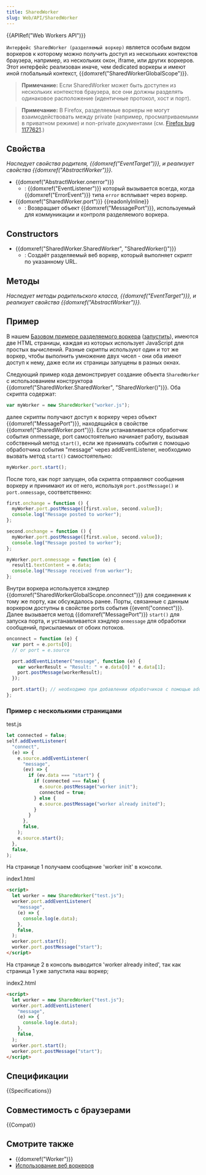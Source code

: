 ```yaml
---
title: SharedWorker
slug: Web/API/SharedWorker
---
```


{{APIRef("Web Workers API")}}

`Интерфейс SharedWorker (разделяемый воркер)` является особым видом воркеров к которому можно получить доступ из нескольких контекстов браузера, например, из нескольких окон, iframe, или других воркеров. Этот интерфейс реализован иначе, чем dedicated воркеры и имеют иной глобальный контекст, {{domxref("SharedWorkerGlobalScope")}}.

> **Примечание:** Если SharedWorker может быть доступен из нескольких контекстов браузера, все они должны разделять одинаковое расположение (идентичные протокол, хост и порт).

> **Примечание:** В Firefox, разделяемые воркеры не могут взаимодействовать между private (например, просматриваемыми в приватном режиме) и non-private документами (см. [Firefox bug 1177621](https://bugzil.la/1177621).)

## Свойства

_Наследует свойства родителя, {{domxref("EventTarget")}}, и реализует свойства {{domxref("AbstractWorker")}}._

- {{domxref("AbstractWorker.onerror")}}
  - : {{domxref("EventListener")}} который вызывается всегда, когда {{domxref("ErrorEvent")}} типа `error` всплывает через воркер.
- {{domxref("SharedWorker.port")}} {{readonlyInline}}
  - : Возвращает объект {{domxref("MessagePort")}}, используемый для коммуникации и контроля разделяемого воркера.

## Constructors

- {{domxref("SharedWorker.SharedWorker", "SharedWorker()")}}
  - : Создаёт разделяемый веб воркер, который выполняет скрипт по указанному URL.

## Методы

_Наследует методы родительского класса, {{domxref("EventTarget")}}, и реализует свойства {{domxref("AbstractWorker")}}._

## Пример

В нашем [Базовом примере разделяемого воркера](https://github.com/mdn/simple-shared-worker) ([запустить](http://mdn.github.io/simple-shared-worker/)), имеются две HTML страницы, каждая из которых использует JavaScript для простых вычислений. Разные скрипты используют один и тот же воркер, чтобы выполнить умножение двух чисел - они оба имеют доступ к нему, даже если их страницы запущены в разных окнах.

Следующий пример кода демонстрирует создание объекта `SharedWorker` с использованием конструктора {{domxref("SharedWorker.SharedWorker", "SharedWorker()")}}. Оба скрипта содержат:

```js
var myWorker = new SharedWorker("worker.js");
```

далее скрипты получают доступ к воркеру через объект {{domxref("MessagePort")}}, находящийся в свойстве {{domxref("SharedWorker.port")}}. Если устанавливается обработчик события onmessage, port самостоятельно начинает работу, вызывая собственный метод `start()`, если же принимать события с помощью обработчика события "message" через addEventListener, необходимо вызвать метод `start()` самостоятельно:

```js
myWorker.port.start();
```

После того, как порт запущен, оба скрипта отправляют сообщения воркеру и принимают их от него, используя `port.postMessage()` и `port.onmessage`, соответственно:

```js
first.onchange = function () {
  myWorker.port.postMessage([first.value, second.value]);
  console.log("Message posted to worker");
};

second.onchange = function () {
  myWorker.port.postMessage([first.value, second.value]);
  console.log("Message posted to worker");
};

myWorker.port.onmessage = function (e) {
  result1.textContent = e.data;
  console.log("Message received from worker");
};
```

Внутри воркера используется хэндлер {{domxref("SharedWorkerGlobalScope.onconnect")}} для соединения к тому же порту, как обсуждалось ранее. Порты, связанные с данным воркером доступны в свойстве ports события {{event("connect")}}. Далее вызывается метод {{domxref("MessagePort")}} `start()` для запуска порта, и устанавливается хэндлер `onmessage` для обработки сообщений, присылаемых от обоих потоков.

```js
onconnect = function (e) {
  var port = e.ports[0];
  // or port = e.source

  port.addEventListener("message", function (e) {
    var workerResult = "Result: " + e.data[0] * e.data[1];
    port.postMessage(workerResult);
  });

  port.start(); // необходимо при добавлении обработчиков с помощью addEventListener. При использовании сеттера port.onmessage, данный метод вызывается автоматически, неявно
};
```

### Пример с несколькими страницами

test.js

```js
let connected = false;
self.addEventListener(
  "connect",
  (e) => {
    e.source.addEventListener(
      "message",
      (ev) => {
        if (ev.data === "start") {
          if (connected === false) {
            e.source.postMessage("worker init");
            connected = true;
          } else {
            e.source.postMessage("worker already inited");
          }
        }
      },
      false,
    );
    e.source.start();
  },
  false,
);
```

На странице 1 получаем сообщение 'worker init' в консоли.

index1.html

```html
<script>
  let worker = new SharedWorker("test.js");
  worker.port.addEventListener(
    "message",
    (e) => {
      console.log(e.data);
    },
    false,
  );
  worker.port.start();
  worker.port.postMessage("start");
</script>
```

На странице 2 в консоль выводится 'worker already inited', так как страница 1 уже запустила наш воркер;

index2.html

```html
<script>
  let worker = new SharedWorker("test.js");
  worker.port.addEventListener(
    "message",
    (e) => {
      console.log(e.data);
    },
    false,
  );
  worker.port.start();
  worker.port.postMessage("start");
</script>
```

## Спецификации

{{Specifications}}

## Совместимость с браузерами

{{Compat}}

## Смотрите также

- {{domxref("Worker")}}
- [Использование веб воркеров](/ru/docs/Web/Guide/Performance/Using_web_workers)
